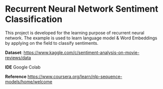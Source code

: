 # Recurrent Neural Network Sentiment Classification

This project is developed for the learning purpose of recurrent neural network. The example is used to learn language model & Word Embeddings by applying on the field to classify sentiments.

**Dataset**:
https://www.kaggle.com/c/sentiment-analysis-on-movie-reviews/data

**IDE**
Google Colab

**Reference**
https://www.coursera.org/learn/nlp-sequence-models/home/welcome
